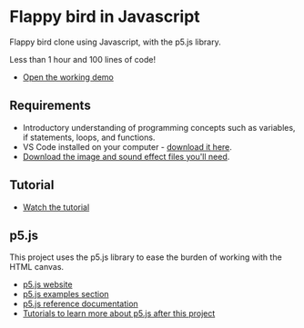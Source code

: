 # Flappy bird in Javascript

Flappy bird clone using Javascript, with the p5.js library.

Less than 1 hour and 100 lines of code!

* [Open the working demo](https://paulbaumgarten.github.io/flappybird-javascript/)

## Requirements

* Introductory understanding of programming concepts such as variables, if statements, loops, and functions.
* VS Code installed on your computer - [download it here](https://code.visualstudio.com/).
* [Download the image and sound effect files you'll need](https://github.com/paulbaumgarten/flappybird-javascript/raw/main/flappybird-javascript-assets.zip).

## Tutorial

* [Watch the tutorial](https://youtu.be/2qkGJDJKLDQ)

## p5.js

This project uses the p5.js library to ease the burden of working with the HTML canvas.

* [p5.js website](https://p5js.org/)
* [p5.js examples section](https://p5js.org/examples/)
* [p5.js reference documentation](https://p5js.org/reference/)
* [Tutorials to learn more about p5.js after this project](https://p5js.org/learn/)

